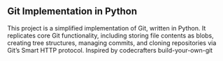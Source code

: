 ## Git Implementation in Python
This project is a simplified implementation of Git, written in Python. It replicates core Git functionality, including storing file contents as blobs, creating tree structures, managing commits, and cloning repositories via Git’s Smart HTTP protocol. Inspired by codecrafters build-your-own-git
